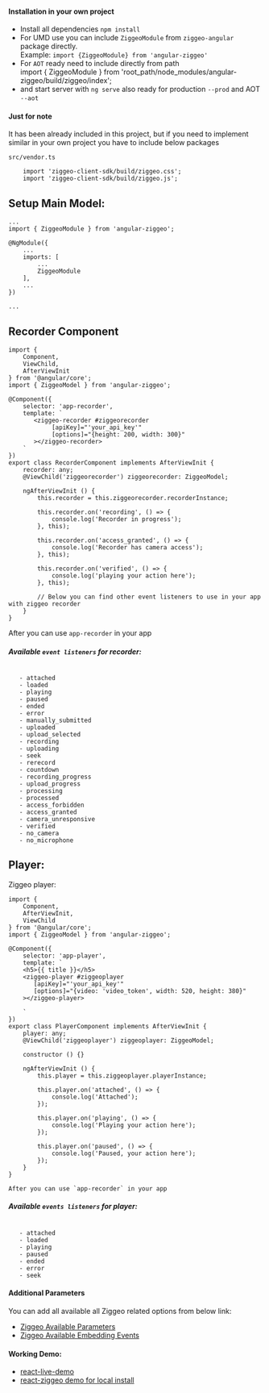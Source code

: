 #### Installation in your own project
- Install all dependencies `npm install`
- For UMD use you can include `ZiggeoModule` from `ziggeo-angular` package directly.<br/>
Example: `import {ZiggeoModule} from 'angular-ziggeo'`
- For `AOT` ready need to include directly from path <br/>
import { ZiggeoModule } from 'root_path/node_modules/angular-ziggeo/build/ziggeo/index'; <br/>
- and start server with `ng serve` also ready for production `--prod` and AOT `--aot`


#### Just for note
It has been already included in this project, but if you need to implement similar in your own project you have to include below packages<br/>

`src/vendor.ts`
```
    import 'ziggeo-client-sdk/build/ziggeo.css';
    import 'ziggeo-client-sdk/build/ziggeo.js';
```

## Setup Main Model:
```$angular
...
import { ZiggeoModule } from 'angular-ziggeo';

@NgModule({
    ...
    imports: [
        ...
        ZiggeoModule
    ],
    ...
})

...

```

## Recorder Component

```$angular
import {
    Component,
    ViewChild,
    AfterViewInit
} from '@angular/core';
import { ZiggeoModel } from 'angular-ziggeo';

@Component({
    selector: 'app-recorder',
    template: `
       <ziggeo-recorder #ziggeorecorder
            [apiKey]="'your_api_key'"
            [options]="{height: 200, width: 300}"
       ></ziggeo-recorder>
    `
})
export class RecorderComponent implements AfterViewInit {
    recorder: any;
    @ViewChild('ziggeorecorder') ziggeorecorder: ZiggeoModel;

    ngAfterViewInit () {
        this.recorder = this.ziggeorecorder.recorderInstance;

        this.recorder.on('recording', () => {
            console.log('Recorder in progress');
        }, this);

        this.recorder.on('access_granted', () => {
            console.log('Recorder has camera access');
        }, this);

        this.recorder.on('verified', () => {
            console.log('playing your action here');
        }, this);

        // Below you can find other event listeners to use in your app with ziggeo recorder
    }
}
```
After you can use `app-recorder` in your app

##### Available `event listeners` for recorder:

```react2html

   - attached
   - loaded
   - playing
   - paused
   - ended
   - error
   - manually_submitted
   - uploaded
   - upload_selected
   - recording
   - uploading
   - seek
   - rerecord
   - countdown
   - recording_progress
   - upload_progress
   - processing
   - processed
   - access_forbidden
   - access_granted
   - camera_unresponsive
   - verified
   - no_camera
   - no_microphone
```

## Player:

Ziggeo player:

```$xslt
import {
    Component,
    AfterViewInit,
    ViewChild
} from '@angular/core';
import { ZiggeoModel } from 'angular-ziggeo';

@Component({
    selector: 'app-player',
    template: `
    <h5>{{ title }}</h5>
    <ziggeo-player #ziggeoplayer
       [apiKey]="'your_api_key'"
       [options]="{video: 'video_token', width: 520, height: 380}"
    ></ziggeo-player>

    `
})
export class PlayerComponent implements AfterViewInit {
    player: any;
    @ViewChild('ziggeoplayer') ziggeoplayer: ZiggeoModel;

    constructor () {}

    ngAfterViewInit () {
        this.player = this.ziggeoplayer.playerInstance;

        this.player.on('attached', () => {
            console.log('Attached');
        });

        this.player.on('playing', () => {
            console.log('Playing your action here');
        });

        this.player.on('paused', () => {
            console.log('Paused, your action here');
        });
    }
}

After you can use `app-recorder` in your app

```
##### Available `events listeners` for player:
```angular

   - attached
   - loaded
   - playing
   - paused
   - ended
   - error
   - seek
```


#### Additional Parameters

You can add all available all Ziggeo related options from below link:
- [Ziggeo Available Parameters](https://ziggeo.com/docs/sdks/javascript/browser-integration/parameters#javascript-revision=v1-stable&javascript-version=v2)
- [Ziggeo Available Embedding Events](https://ziggeo.com/docs/sdks/javascript/browser-interaction/events#javascript-revision=v1-r29&javascript-version=v2)


#### Working Demo:
- [react-live-demo](https://sambua.github.io/react-ziggeo-page)
- [react-ziggeo demo for local install](https://github.com/Ziggeo/react-ziggeo/tree/master/demo)

